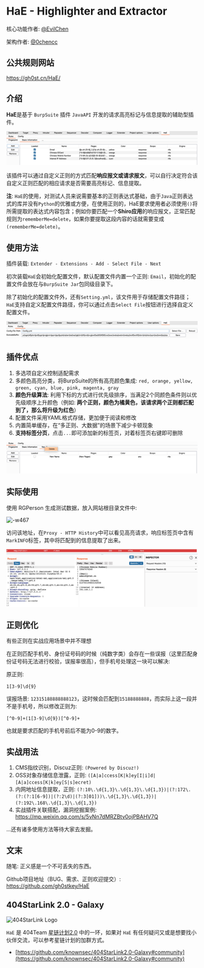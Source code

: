 # HaE - Highlighter and Extractor

核心功能作者: [@EvilChen](https://github.com/gh0stkey)

架构作者: [@0chencc](https://github.com/0Chencc)

## 公共规则网站

https://gh0st.cn/HaE/

## 介绍

**HaE**是基于 `BurpSuite` 插件 `JavaAPI` 开发的请求高亮标记与信息提取的辅助型插件。

![-w1070](images/16000706401522.jpg)

该插件可以通过自定义正则的方式匹配**响应报文或请求报文**，可以自行决定符合该自定义正则匹配的相应请求是否需要高亮标记、信息提取。

**注**: `HaE`的使用，对测试人员来说需要基本的正则表达式基础，由于`Java`正则表达式的库并没有`Python`的优雅或方便，在使用正则的，HaE要求使用者必须使用`()`将所需提取的表达式内容包含；例如你要匹配一个**Shiro应用**的响应报文，正常匹配规则为`rememberMe=delete`，如果你要提取这段内容的话就需要变成`(rememberMe=delete)`。

## 使用方法

插件装载: `Extender - Extensions - Add - Select File - Next`

初次装载`HaE`会初始化配置文件，默认配置文件内置一个正则: `Email`，初始化的配置文件会放在与`BurpSuite Jar`包同级目录下。

除了初始化的配置文件外，还有`Setting.yml`，该文件用于存储配置文件路径；`HaE`支持自定义配置文件路径，你可以通过点击`Select File`按钮进行选择自定义配置文件。

![-w477](images/16000710069404.jpg)

## 插件优点

1. 多选项自定义控制适配需求
2. 多颜色高亮分类，将BurpSuite的所有高亮颜色集成: `red, orange, yellow, green, cyan, blue, pink, magenta, gray`
3. **颜色升级算法**: 利用下标的方式进行优先级排序，当满足2个同颜色条件则以优先级顺序上升颜色（例如: **两个正则，颜色为橘黄色，该请求两个正则都匹配到了，那么将升级为红色**）
4. 配置文件采用YAML格式存储，更加便于阅读和修改
5. 内置简单缓存，在“多正则、大数据”的场景下减少卡顿现象
6. **支持标签分页**，点击`...`即可添加新的标签页，对着标签页右键即可删除

![-w477](images/16000720732851.jpg)

## 实际使用

使用 RGPerson 生成测试数据，放入网站根目录文件中: 

![-w467](images/16000719723284.jpg)

访问该地址，在`Proxy - HTTP History`中可以看见高亮请求，响应标签页中含有`MarkINFO`标签，其中将匹配到的信息提取了出来。

![-w1047](images/16000720732854.jpg)


## 正则优化

有些正则在实战应用场景中并不理想

在正则匹配手机号、身份证号码的时候（纯数字类）会存在一些误报（这里匹配身份证号码无法进行校验，误报率很高），但手机号处理这一块可以解决: 

原正则: 

```
1[3-9]\d{9}
```

误报场景: `12315188888888123`，这时候会匹配到`15188888888`，而实际上这一段并不是手机号，所以修改正则为: 

```
[^0-9]+(1[3-9]\d{9})[^0-9]+
```

也就是要求匹配的手机号前后不能为0-9的数字。

## 实战用法

1. CMS指纹识别，Discuz正则: `(Powered by Discuz!)`
2. OSS对象存储信息泄露，正则: `([A|a]ccess[K|k]ey[I|i]d|[A|a]ccess[K|k]ey[S|s]ecret)`
3. 内网地址信息提取，正则: `(?:10\.\d{1,3}\.\d{1,3}\.\d{1,3})|(?:172\.(?:(?:1[6-9])|(?:2\d)|(?:3[01]))\.\d{1,3}\.\d{1,3})|(?:192\.168\.\d{1,3}\.\d{1,3})`
4. 实战插件关联搭配，漏洞挖掘案例: https://mp.weixin.qq.com/s/5vNn7dMRZBtv0ojPBAHV7Q

...还有诸多使用方法等待大家去发掘。

## 文末

随笔: 正义感是一个不可丢失的东西。

Github项目地址（BUG、需求、正则欢迎提交）: https://github.com/gh0stkey/HaE

## 404StarLink 2.0 - Galaxy

![404StarLink Logo](https://github.com/knownsec/404StarLink-Project/raw/master/logo.png)

`HaE` 是 404Team [星链计划2.0](https://github.com/knownsec/404StarLink2.0-Galaxy) 中的一环，如果对 `HaE` 有任何疑问又或是想要找小伙伴交流，可以参考星链计划的加群方式。

- [https://github.com/knownsec/404StarLink2.0-Galaxy#community](https://github.com/knownsec/404StarLink2.0-Galaxy#community)
